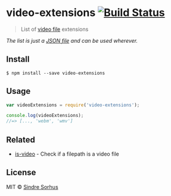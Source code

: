 # video-extensions [![Build Status](https://travis-ci.org/sindresorhus/video-extensions.svg?branch=master)](https://travis-ci.org/sindresorhus/video-extensions)

> List of [video file](http://en.wikipedia.org/wiki/Video_file_format) extensions

*The list is just a [JSON file](video-extensions.json) and can be used wherever.*


## Install

```
$ npm install --save video-extensions
```


## Usage

```js
var videoExtensions = require('video-extensions');

console.log(videoExtensions);
//=> [..., 'webm', 'wmv']
```


## Related

- [is-video](https://github.com/sindresorhus/is-video) - Check if a filepath is a video file


## License

MIT © [Sindre Sorhus](http://sindresorhus.com)
